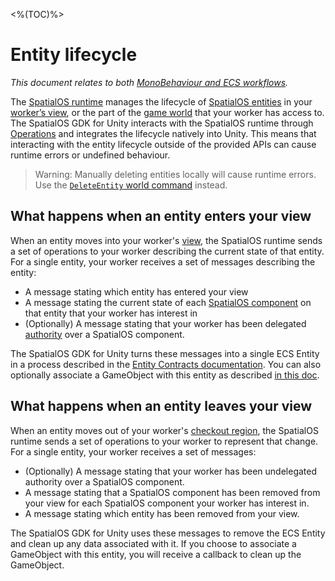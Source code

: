 [//]: # (Doc of docs reference 21)
[//]: # (TODO - technical author pass)
<%(TOC)%>
# Entity lifecycle
_This document relates to both [MonoBehaviour and ECS workflows]({{urlRoot}}/reference/workflows/which-workflow)._

The [SpatialOS runtime]({{urlRoot}}/reference/glossary#spatialos-runtime) manages the lifecycle of [SpatialOS entities]({{urlRoot}}/reference/glossary#spatialos-entity) in your [worker’s view]({{urlRoot}}/reference/glossary#worker-s-view), or the part of the [game world]({{urlRoot}}/reference/glossary#spatialos-world) that your worker has access to. The SpatialOS GDK for Unity interacts with the SpatialOS runtime through [Operations](https://docs.improbable.io/reference/latest/shared/design/operations#operations-how-workers-communicate-with-spatialos) and integrates the lifecycle natively into Unity.
This means that interacting with the entity lifecycle outside of the provided APIs can cause runtime errors or undefined behaviour.
> Warning: Manually deleting entities locally will cause runtime errors. Use the [`DeleteEntity` world command]({{urlRoot}}/reference/workflows/ecs/interaction/commands/world-commands) instead.

## What happens when an entity enters your view

When an entity moves into your worker's [view]({{urlRoot}}/reference/glossary#worker-s-view), the SpatialOS runtime sends a set of operations to your worker describing the current state of that entity. For a single entity, your worker receives a set of messages describing the entity:

 - A message stating which entity has entered your view
 - A message stating the current state of each [SpatialOS component]({{urlRoot}}/reference/glossary#spatialos-component) on that entity that your worker has interest in
 - (Optionally) A message stating that your worker has been delegated [authority]({{urlRoot}}/reference/glossary#authority) over a SpatialOS component.

The SpatialOS GDK for Unity turns these messages into a single ECS Entity in a process described in the [Entity Contracts documentation]({{urlRoot}}/reference/workflows/ecs/entity-contracts). You can also optionally associate a GameObject with this entity as described [in this doc]({{urlRoot}}/reference/workflows/monobehaviour/linking/spatialos-entities).

## What happens when an entity leaves your view

When an entity moves out of your worker's [checkout region](https://docs.improbable.io/reference/latest/shared/concepts/workers-load-balancing), the SpatialOS runtime sends a set of operations to your worker to represent that change. For a single entity, your worker receives a set of messages:

- (Optionally) A message stating that your worker has been undelegated authority over a SpatialOS component.
- A message stating that a SpatialOS component has been removed from your view for each SpatialOS component your worker has interest in.
- A message stating which entity has been removed from your view.

The SpatialOS GDK for Unity uses these messages to remove the ECS Entity and clean up any data associated with it. If you choose to associate a GameObject with this entity, you will receive a callback to clean up the GameObject.
